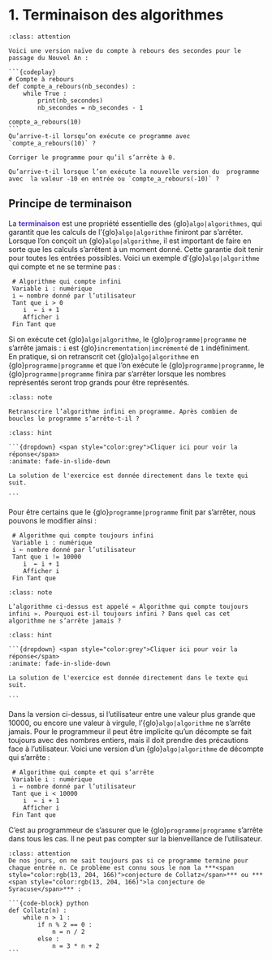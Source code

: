 
# 1. Terminaison des algorithmes


````{admonition} Matière à réfléchir I
:class: attention

Voici une version naïve du compte à rebours des secondes pour le passage du Nouvel An :

```{codeplay}
# Compte à rebours 
def compte_a_rebours(nb_secondes) :
    while True :
        print(nb_secondes)
    	nb_secondes = nb_secondes - 1 

compte_a_rebours(10)
```
Qu’arrive-t-il lorsqu’on exécute ce programme avec `compte_a_rebours(10)` ?

Corriger le programme pour qu’il s’arrête à 0. 

Qu’arrive-t-il lorsque l’on exécute la nouvelle version du  programme avec  la valeur -10 en entrée ou `compte_a_rebours(-10)` ?

````

## Principe de terminaison

La **<span style="color:rgb(89, 51, 209)">terminaison</span>** est une propriété essentielle des {glo}`algo|algorithmes`, qui garantit que les calculs de l’{glo}`algo|algorithme` finiront par s’arrêter. Lorsque l’on conçoit un {glo}`algo|algorithme`, il est important de faire en sorte que les calculs s’arrêtent à un moment donné. Cette garantie doit tenir pour toutes les entrées possibles. 
Voici un exemple d’{glo}`algo|algorithme` qui compte et ne se termine pas :

```{code-block} 
 # Algorithme qui compte infini 
 Variable i : numérique
 i ← nombre donné par l’utilisateur
 Tant que i > 0 
	i  ← i + 1 
 	Afficher i   
 Fin Tant que
```

Si on exécute cet {glo}`algo|algorithme`, le {glo}`programme|programme` ne s’arrête jamais : `i` est {glo}`incrementation|incrémenté` de `1` indéfiniment.  En pratique, si on retranscrit cet {glo}`algo|algorithme` en {glo}`programme|programme` et que l’on exécute le {glo}`programme|programme`, le {glo}`programme|programme` finira par s’arrêter lorsque les nombres représentés seront trop grands pour être représentés.

```{admonition} Exercice 1 : infini programmé ✏️📒
:class: note

Retranscrire l’algorithme infini en programme. Après combien de boucles le programme s’arrête‑t‑il ?

```

````{admonition} Solution
:class: hint

```{dropdown} <span style="color:grey">Cliquer ici pour voir la réponse</span>
:animate: fade-in-slide-down

La solution de l'exercice est donnée directement dans le texte qui suit.

```
````

Pour être certains que le {glo}`programme|programme` finit par s’arrêter, nous pouvons le modifier ainsi :

```{code-block} 
 # Algorithme qui compte toujours infini 
 Variable i : numérique
 i ← nombre donné par l’utilisateur
 Tant que i != 10000 
	i  ← i + 1 
 	Afficher i   
 Fin Tant que
 ```

 ```{admonition} Exercice 2 : infini... toujours ✏️📒
:class: note

L’algorithme ci-dessus est appelé « Algorithme qui compte toujours infini ». Pourquoi est-il toujours infini ? Dans quel cas cet algorithme ne s’arrête jamais ?

```

````{admonition} Solution
:class: hint

```{dropdown} <span style="color:grey">Cliquer ici pour voir la réponse</span>
:animate: fade-in-slide-down

La solution de l'exercice est donnée directement dans le texte qui suit.

```
````

Dans la version ci-dessus, si l’utilisateur entre une valeur plus grande que 10000, ou encore une valeur à virgule, l’{glo}`algo|algorithme` ne s’arrête jamais. Pour le programmeur il peut être implicite qu’un décompte se fait toujours avec des nombres entiers, mais il doit prendre des précautions face à l’utilisateur. Voici une version d’un {glo}`algo|algorithme` de décompte qui s’arrête :  

```{code-block} 
 # Algorithme qui compte et qui s’arrête 
 Variable i : numérique
 i ← nombre donné par l’utilisateur
 Tant que i < 10000 
	i  ← i + 1 
 	Afficher i   
 Fin Tant que
 ```

C’est au programmeur de s’assurer que le {glo}`programme|programme` s’arrête dans tous les cas. Il ne peut pas compter sur la bienveillance de l’utilisateur. 

````{admonition} Matière à réfléchir II
:class: attention
De nos jours, on ne sait toujours pas si ce programme termine pour chaque entrée n. Ce problème est connu sous le nom la ***<span style="color:rgb(13, 204, 166)">conjecture de Collatz</span>*** ou ***<span style="color:rgb(13, 204, 166)">la conjecture de Syracuse</span>*** :

```{code-block} python
def Collatz(n) :
    while n > 1 :
        if n % 2 == 0 :
            n = n / 2
        else : 
            n = 3 * n + 2 
```

````